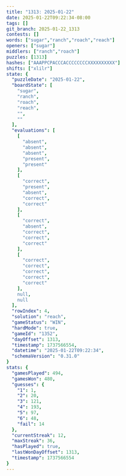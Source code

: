 ```yaml
---
title: "1313: 2025-01-22"
date: 2025-01-22T09:22:34-08:00
tags: []
git_branch: 2025-01-22_1313
contests: []
words: ["sugar","ranch","roach","reach"]
openers: ["sugar"]
middlers: ["ranch","roach"]
puzzles: [1313]
hashes: ["AAAPPCPACCCACCCCCCCCXXXXXXXXXX"]
shifts: ["xlilr"]
state: {
  "puzzleDate": "2025-01-22",
  "boardState": [
    "sugar",
    "ranch",
    "roach",
    "reach",
    "",
    ""
  ],
  "evaluations": [
    [
      "absent",
      "absent",
      "absent",
      "present",
      "present"
    ],
    [
      "correct",
      "present",
      "absent",
      "correct",
      "correct"
    ],
    [
      "correct",
      "absent",
      "correct",
      "correct",
      "correct"
    ],
    [
      "correct",
      "correct",
      "correct",
      "correct",
      "correct"
    ],
    null,
    null
  ],
  "rowIndex": 4,
  "solution": "reach",
  "gameStatus": "WIN",
  "hardMode": true,
  "gameId": "1352",
  "dayOffset": 1313,
  "timestamp": 1737566554,
  "datetime": "2025-01-22T09:22:34",
  "schemaVersion": "0.31.0"
}
stats: {
  "gamesPlayed": 494,
  "gamesWon": 480,
  "guesses": {
    "1": 1,
    "2": 20,
    "3": 121,
    "4": 193,
    "5": 97,
    "6": 48,
    "fail": 14
  },
  "currentStreak": 12,
  "maxStreak": 36,
  "hasPlayed": true,
  "lastWonDayOffset": 1313,
  "timestamp": 1737566554
}
---
```

<!-- more -->
